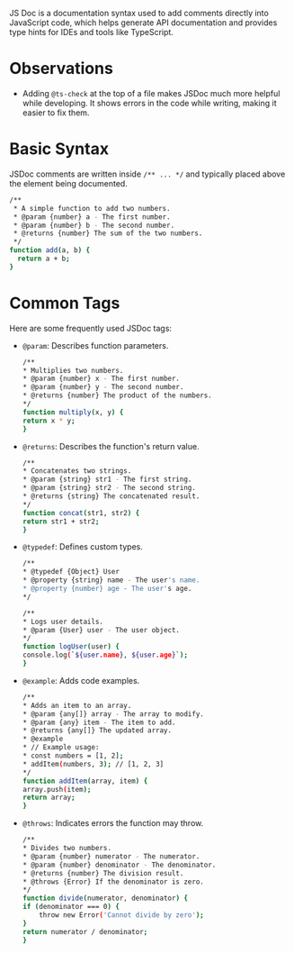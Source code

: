 JS Doc is a documentation syntax used to add comments directly into JavaScript code, which helps generate API documentation and provides type hints for IDEs and tools like TypeScript.

# Observations

- Adding `@ts-check` at the top of a file makes JSDoc much more helpful while developing. It shows errors in the code while writing, making it easier to fix them.

# Basic Syntax

JSDoc comments are written inside `/** ... */` and typically placed above the element being documented.

```bash
/**
 * A simple function to add two numbers.
 * @param {number} a - The first number.
 * @param {number} b - The second number.
 * @returns {number} The sum of the two numbers.
 */
function add(a, b) {
  return a + b;
}

```

# Common Tags

Here are some frequently used JSDoc tags:

- `@param`: Describes function parameters.

  ```bash
  /**
  * Multiplies two numbers.
  * @param {number} x - The first number.
  * @param {number} y - The second number.
  * @returns {number} The product of the numbers.
  */
  function multiply(x, y) {
  return x * y;
  }

  ```

- `@returns`: Describes the function's return value.

  ```bash
  /**
  * Concatenates two strings.
  * @param {string} str1 - The first string.
  * @param {string} str2 - The second string.
  * @returns {string} The concatenated result.
  */
  function concat(str1, str2) {
  return str1 + str2;
  }

  ```

- `@typedef`: Defines custom types.

  ```bash
  /**
  * @typedef {Object} User
  * @property {string} name - The user's name.
  * @property {number} age - The user's age.
  */

  /**
  * Logs user details.
  * @param {User} user - The user object.
  */
  function logUser(user) {
  console.log(`${user.name}, ${user.age}`);
  }

  ```

- `@example`: Adds code examples.

  ```bash
  /**
  * Adds an item to an array.
  * @param {any[]} array - The array to modify.
  * @param {any} item - The item to add.
  * @returns {any[]} The updated array.
  * @example
  * // Example usage:
  * const numbers = [1, 2];
  * addItem(numbers, 3); // [1, 2, 3]
  */
  function addItem(array, item) {
  array.push(item);
  return array;
  }

  ```

- `@throws`: Indicates errors the function may throw.

  ```bash
  /**
  * Divides two numbers.
  * @param {number} numerator - The numerator.
  * @param {number} denominator - The denominator.
  * @returns {number} The division result.
  * @throws {Error} If the denominator is zero.
  */
  function divide(numerator, denominator) {
  if (denominator === 0) {
      throw new Error('Cannot divide by zero');
  }
  return numerator / denominator;
  }

  ```
